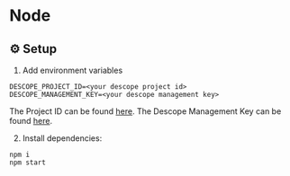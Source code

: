 # Node

## ⚙️ Setup

1. Add environment variables

```
DESCOPE_PROJECT_ID=<your descope project id>
DESCOPE_MANAGEMENT_KEY=<your descope management key>
```
The Project ID can be found [here](https://app.descope.com/settings/project).
The Descope Management Key can be found [here](https://app.descope.com/settings/company/managementkeys).


2. Install dependencies:

```
npm i
npm start
```